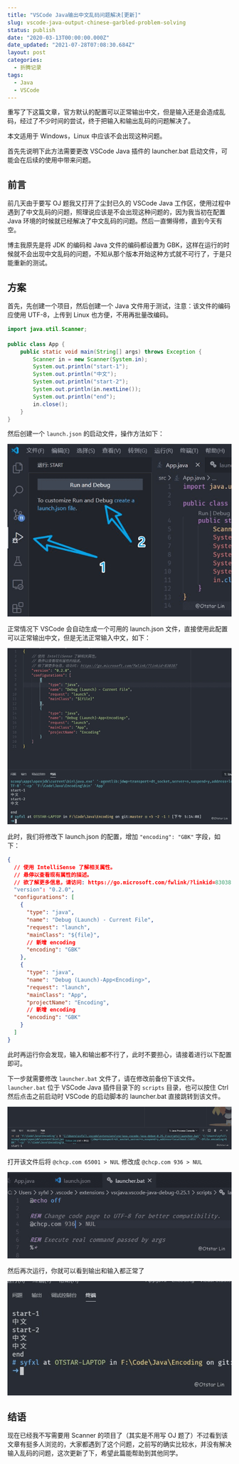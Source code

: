 ```yaml
---
title: "VSCode Java输出中文乱码问题解决[更新]"
slug: vscode-java-output-chinese-garbled-problem-solving
status: publish
date: "2020-03-13T00:00:00.000Z"
date_updated: "2021-07-28T07:08:30.684Z"
layout: post
categories:
  - 折腾记录
tags:
  - Java
  - VSCode
---
```


重写了下这篇文章，官方默认的配置可以正常输出中文，但是输入还是会造成乱码，经过了不少时间的尝试，终于把输入和输出乱码的问题解决了。

本文适用于 Windows，Linux 中应该不会出现这种问题。

首先先说明下此方法需要更改 VSCode Java 插件的 launcher.bat 启动文件，可能会在后续的使用中带来问题。

## 前言

前几天由于要写 OJ 题我又打开了尘封已久的 VSCode Java 工作区，使用过程中遇到了中文乱码的问题，照理说应该是不会出现这种问题的，因为我当初在配置 Java 环境的时候就已经解决了中文乱码的问题。然后一直懒得修，直到今天有空。

博主我原先是将 JDK 的编码和 Java 文件的编码都设置为 GBK，这样在运行的时候就不会出现中文乱码的问题，不知从那个版本开始这种方式就不可行了，于是只能重新的测试。

## 方案

首先，先创建一个项目，然后创建一个 Java 文件用于测试，注意：该文件的编码应使用 UTF-8，上传到 Linux 也方便，不用再批量改编码。

```java
import java.util.Scanner;

public class App {
    public static void main(String[] args) throws Exception {
        Scanner in = new Scanner(System.in);
        System.out.println("start-1");
        System.out.println("中文");
        System.out.println("start-2");
        System.out.println(in.nextLine());
        System.out.println("end");
        in.close();
    }
}
```

然后创建一个 `launch.json` 的启动文件，操作方法如下：

![](515b652c-ee23-4223-8041-76f4bf172640.jpg)

正常情况下 VSCode 会自动生成一个可用的 launch.json 文件，直接使用此配置可以正常输出中文，但是无法正常输入中文，如下：

![](a5b831fb-6908-4cab-a917-cae1519595d1.jpg)

此时，我们将修改下 launch.json 的配置，增加 `"encoding": "GBK"` 字段，如下：

```json
{
  // 使用 IntelliSense 了解相关属性。
  // 悬停以查看现有属性的描述。
  // 欲了解更多信息，请访问: https://go.microsoft.com/fwlink/?linkid=830387
  "version": "0.2.0",
  "configurations": [
    {
      "type": "java",
      "name": "Debug (Launch) - Current File",
      "request": "launch",
      "mainClass": "${file}",
      // 新增 encoding
      "encoding": "GBK"
    },
    {
      "type": "java",
      "name": "Debug (Launch)-App<Encoding>",
      "request": "launch",
      "mainClass": "App",
      "projectName": "Encoding",
      // 新增 encoding
      "encoding": "GBK"
    }
  ]
}
```

此时再运行你会发现，输入和输出都不行了，此时不要担心，请接着进行以下配置即可。

下一步就需要修改 `launcher.bat` 文件了，请在修改前备份下该文件。`launcher.bat` 位于 VSCode Java 插件目录下的 `scripts` 目录，也可以按住 Ctrl 然后点击之前启动时 VSCode 的启动脚本的 launcher.bat 直接跳转到该文件。

![](be915c1c-ed38-4708-8512-338357fbb9d7.jpg)

打开该文件后将 `@chcp.com 65001 > NUL` 修改成 `@chcp.com 936 > NUL`

![](53b9eea0-0629-4a6c-8908-82ece98f06ea.jpg)

然后再次运行，你就可以看到输出和输入都正常了

![](26fe1026-3307-429a-a12a-6c2a93b215fb.jpg)

## 结语

现在已经我不写需要用 Scanner 的项目了（其实是不用写 OJ 题了）不过看到该文章有挺多人浏览的，大家都遇到了这个问题，之前写的确实比较水，并没有解决输入乱码的问题，这次更新了下，希望此篇能帮助到其他同学。
